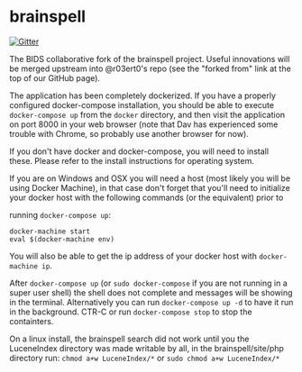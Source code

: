 # brainspell

[![Gitter](https://badges.gitter.im/Join%20Chat.svg)](https://gitter.im/BIDS-collaborative/brainspell?utm_source=badge&utm_medium=badge&utm_campaign=pr-badge&utm_content=badge)

The BIDS collaborative fork of the brainspell project. Useful innovations will
be merged upstream into @r03ert0's repo (see the "forked from" link at the top
of our GitHub page).

The application has been completely dockerized. If you have a properly
configured docker-compose installation, you should be able to execute
`docker-compose up` from the `docker` directory, and then visit the application
on port 8000 in your web browser (note that Dav has experienced some trouble
with Chrome, so probably use another browser for now).

If you don't have docker and docker-compose, you will need to install these.
Please refer to the install instructions for operating system. 

If you are on Windows and OSX you will need a host (most likely you will be using
Docker Machine), in that case don't forget that you'll need to initialize your docker 
host with the following commands (or the equivalent) prior to

running `docker-compose up`:

    docker-machine start
    eval $(docker-machine env)

You will also be able to get the ip address of your docker host with
`docker-machine ip`.

After `docker-compose up` (or `sudo docker-compose` if you are not running in a
super user shell) the shell does not complete and messages will be showing in
the terminal. Alternatively you can run `docker-compose up -d` to have it run in
the background. CTR-C or run `docker-compose stop` to stop the containters. 

On a linux install, the brainspell search did not work until you the 
LuceneIndex directory was made writable by all, in the brainspell/site/php directory run:
`chmod a+w LuceneIndex/*` or `sudo chmod a+w LuceneIndex/*`



